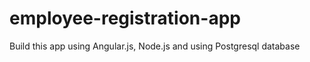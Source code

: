 # employee-registration-app
Build this app using Angular.js, Node.js and using Postgresql database 
